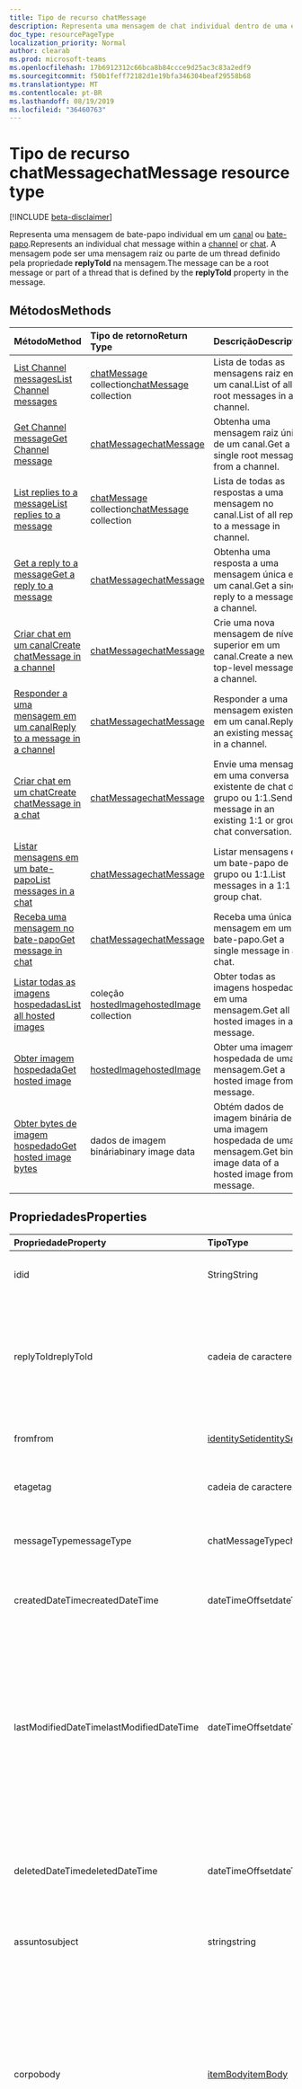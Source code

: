 ```yaml
---
title: Tipo de recurso chatMessage
description: Representa uma mensagem de chat individual dentro de uma entidade de canal ou chat. A mensagem pode ser uma mensagem raiz ou parte de um thread que seja definido pela propriedade **replyToId** na mensagem.
doc_type: resourcePageType
localization_priority: Normal
author: clearab
ms.prod: microsoft-teams
ms.openlocfilehash: 17b6912312c66bca8b84ccce9d25ac3c83a2edf9
ms.sourcegitcommit: f50b1feff72182d1e19bfa346304beaf29558b68
ms.translationtype: MT
ms.contentlocale: pt-BR
ms.lasthandoff: 08/19/2019
ms.locfileid: "36460763"
---
```

# <a name="chatmessage-resource-type"></a><span data-ttu-id="50ad7-104">Tipo de recurso chatMessage</span><span class="sxs-lookup"><span data-stu-id="50ad7-104">chatMessage resource type</span></span>

[!INCLUDE [beta-disclaimer](../../includes/beta-disclaimer.md)]

<span data-ttu-id="50ad7-105">Representa uma mensagem de bate-papo individual em um [canal](channel.md) ou [bate-papo](chat.md).</span><span class="sxs-lookup"><span data-stu-id="50ad7-105">Represents an individual chat message within a [channel](channel.md) or [chat](chat.md).</span></span>
<span data-ttu-id="50ad7-106">A mensagem pode ser uma mensagem raiz ou parte de um thread definido pela propriedade **replyToId** na mensagem.</span><span class="sxs-lookup"><span data-stu-id="50ad7-106">The message can be a root message or part of a thread that is defined by the **replyToId** property in the message.</span></span>

## <a name="methods"></a><span data-ttu-id="50ad7-107">Métodos</span><span class="sxs-lookup"><span data-stu-id="50ad7-107">Methods</span></span>

| <span data-ttu-id="50ad7-108">Método</span><span class="sxs-lookup"><span data-stu-id="50ad7-108">Method</span></span>       | <span data-ttu-id="50ad7-109">Tipo de retorno</span><span class="sxs-lookup"><span data-stu-id="50ad7-109">Return Type</span></span>  |<span data-ttu-id="50ad7-110">Descrição</span><span class="sxs-lookup"><span data-stu-id="50ad7-110">Description</span></span>|
|:---------------|:--------|:----------|
|[<span data-ttu-id="50ad7-111">List Channel messages</span><span class="sxs-lookup"><span data-stu-id="50ad7-111">List Channel messages</span></span>](../api/channel-list-messages.md) | <span data-ttu-id="50ad7-112">[chatMessage](chatmessage.md) collection</span><span class="sxs-lookup"><span data-stu-id="50ad7-112">[chatMessage](chatmessage.md) collection</span></span> | <span data-ttu-id="50ad7-113">Lista de todas as mensagens raiz em um canal.</span><span class="sxs-lookup"><span data-stu-id="50ad7-113">List of all root messages in a channel.</span></span>|
|[<span data-ttu-id="50ad7-114">Get Channel message</span><span class="sxs-lookup"><span data-stu-id="50ad7-114">Get Channel message</span></span>](../api/channel-get-message.md) | [<span data-ttu-id="50ad7-115">chatMessage</span><span class="sxs-lookup"><span data-stu-id="50ad7-115">chatMessage</span></span>](chatmessage.md) | <span data-ttu-id="50ad7-116">Obtenha uma mensagem raiz única de um canal.</span><span class="sxs-lookup"><span data-stu-id="50ad7-116">Get a single root message from a channel.</span></span>|
|[<span data-ttu-id="50ad7-117">List replies to a message</span><span class="sxs-lookup"><span data-stu-id="50ad7-117">List replies to a message</span></span>](../api/channel-list-messagereplies.md) | <span data-ttu-id="50ad7-118">[chatMessage](chatmessage.md) collection</span><span class="sxs-lookup"><span data-stu-id="50ad7-118">[chatMessage](chatmessage.md) collection</span></span>| <span data-ttu-id="50ad7-119">Lista de todas as respostas a uma mensagem no canal.</span><span class="sxs-lookup"><span data-stu-id="50ad7-119">List of all replies to a message in channel.</span></span>|
|[<span data-ttu-id="50ad7-120">Get a reply to a message</span><span class="sxs-lookup"><span data-stu-id="50ad7-120">Get a reply to a message</span></span>](../api/channel-get-messagereply.md) | [<span data-ttu-id="50ad7-121">chatMessage</span><span class="sxs-lookup"><span data-stu-id="50ad7-121">chatMessage</span></span>](chatmessage.md)| <span data-ttu-id="50ad7-122">Obtenha uma resposta a uma mensagem única em um canal.</span><span class="sxs-lookup"><span data-stu-id="50ad7-122">Get a single reply to a message in a channel.</span></span>|
|[<span data-ttu-id="50ad7-123">Criar chat em um canal</span><span class="sxs-lookup"><span data-stu-id="50ad7-123">Create chatMessage in a channel</span></span>](../api/channel-post-messages.md) | [<span data-ttu-id="50ad7-124">chatMessage</span><span class="sxs-lookup"><span data-stu-id="50ad7-124">chatMessage</span></span>](chatmessage.md)| <span data-ttu-id="50ad7-125">Crie uma nova mensagem de nível superior em um canal.</span><span class="sxs-lookup"><span data-stu-id="50ad7-125">Create a new top-level message in a channel.</span></span>|
|[<span data-ttu-id="50ad7-126">Responder a uma mensagem em um canal</span><span class="sxs-lookup"><span data-stu-id="50ad7-126">Reply to a message in a channel</span></span>](../api/channel-post-messagereply.md) | [<span data-ttu-id="50ad7-127">chatMessage</span><span class="sxs-lookup"><span data-stu-id="50ad7-127">chatMessage</span></span>](chatmessage.md)| <span data-ttu-id="50ad7-128">Responder a uma mensagem existente em um canal.</span><span class="sxs-lookup"><span data-stu-id="50ad7-128">Reply to an existing message in a channel.</span></span>|
|[<span data-ttu-id="50ad7-129">Criar chat em um chat</span><span class="sxs-lookup"><span data-stu-id="50ad7-129">Create chatMessage in a chat</span></span>](../api/chat-post-messages.md) | [<span data-ttu-id="50ad7-130">chatMessage</span><span class="sxs-lookup"><span data-stu-id="50ad7-130">chatMessage</span></span>](chatmessage.md)| <span data-ttu-id="50ad7-131">Envie uma mensagem em uma conversa existente de chat de grupo ou 1:1.</span><span class="sxs-lookup"><span data-stu-id="50ad7-131">Send a message in an existing 1:1 or group chat conversation.</span></span>|
|[<span data-ttu-id="50ad7-132">Listar mensagens em um bate-papo</span><span class="sxs-lookup"><span data-stu-id="50ad7-132">List messages in a chat</span></span>](../api/chatmessage-list.md)  | [<span data-ttu-id="50ad7-133">chatMessage</span><span class="sxs-lookup"><span data-stu-id="50ad7-133">chatMessage</span></span>](../resources/chatmessage.md) | <span data-ttu-id="50ad7-134">Listar mensagens em um bate-papo de grupo ou 1:1.</span><span class="sxs-lookup"><span data-stu-id="50ad7-134">List messages in a 1:1 or group chat.</span></span> |
|[<span data-ttu-id="50ad7-135">Receba uma mensagem no bate-papo</span><span class="sxs-lookup"><span data-stu-id="50ad7-135">Get message in chat</span></span>](../api/chatmessage-get.md)  | [<span data-ttu-id="50ad7-136">chatMessage</span><span class="sxs-lookup"><span data-stu-id="50ad7-136">chatMessage</span></span>](../resources/chatmessage.md) | <span data-ttu-id="50ad7-137">Receba uma única mensagem em um bate-papo.</span><span class="sxs-lookup"><span data-stu-id="50ad7-137">Get a single message in a chat.</span></span> |
|[<span data-ttu-id="50ad7-138">Listar todas as imagens hospedadas</span><span class="sxs-lookup"><span data-stu-id="50ad7-138">List all hosted images</span></span>](../api/chatmessagehostedimage-list-hostedimages.md) | <span data-ttu-id="50ad7-139">coleção [hostedImage](../resources/chatmessagehostedimage.md)</span><span class="sxs-lookup"><span data-stu-id="50ad7-139">[hostedImage](../resources/chatmessagehostedimage.md) collection</span></span>| <span data-ttu-id="50ad7-140">Obter todas as imagens hospedadas em uma mensagem.</span><span class="sxs-lookup"><span data-stu-id="50ad7-140">Get all hosted images in a message.</span></span>|
|[<span data-ttu-id="50ad7-141">Obter imagem hospedada</span><span class="sxs-lookup"><span data-stu-id="50ad7-141">Get hosted image</span></span>](../api/chatmessagehostedimage-get.md) | [<span data-ttu-id="50ad7-142">hostedImage</span><span class="sxs-lookup"><span data-stu-id="50ad7-142">hostedImage</span></span>](../resources/chatmessagehostedimage.md) | <span data-ttu-id="50ad7-143">Obter uma imagem hospedada de uma mensagem.</span><span class="sxs-lookup"><span data-stu-id="50ad7-143">Get a hosted image from a message.</span></span>|
|[<span data-ttu-id="50ad7-144">Obter bytes de imagem hospedado</span><span class="sxs-lookup"><span data-stu-id="50ad7-144">Get hosted image bytes</span></span>](../api/chatmessagehostedimage-getbytes.md) | <span data-ttu-id="50ad7-145">dados de imagem binária</span><span class="sxs-lookup"><span data-stu-id="50ad7-145">binary image data</span></span> | <span data-ttu-id="50ad7-146">Obtém dados de imagem binária de uma imagem hospedada de uma mensagem.</span><span class="sxs-lookup"><span data-stu-id="50ad7-146">Get binary image data of a hosted image from a message.</span></span>|

## <a name="properties"></a><span data-ttu-id="50ad7-147">Propriedades</span><span class="sxs-lookup"><span data-stu-id="50ad7-147">Properties</span></span>

| <span data-ttu-id="50ad7-148">Propriedade</span><span class="sxs-lookup"><span data-stu-id="50ad7-148">Property</span></span>   | <span data-ttu-id="50ad7-149">Tipo</span><span class="sxs-lookup"><span data-stu-id="50ad7-149">Type</span></span> |<span data-ttu-id="50ad7-150">Descrição</span><span class="sxs-lookup"><span data-stu-id="50ad7-150">Description</span></span>|
|:---------------|:--------|:----------|
|<span data-ttu-id="50ad7-151">id</span><span class="sxs-lookup"><span data-stu-id="50ad7-151">id</span></span>|<span data-ttu-id="50ad7-152">String</span><span class="sxs-lookup"><span data-stu-id="50ad7-152">String</span></span>| <span data-ttu-id="50ad7-153">Somente leitura.</span><span class="sxs-lookup"><span data-stu-id="50ad7-153">Read-only.</span></span> <span data-ttu-id="50ad7-154">ID exclusiva da mensagem.</span><span class="sxs-lookup"><span data-stu-id="50ad7-154">Unique Id of the message.</span></span>|
|<span data-ttu-id="50ad7-155">replyToId</span><span class="sxs-lookup"><span data-stu-id="50ad7-155">replyToId</span></span>| <span data-ttu-id="50ad7-156">cadeia de caracteres</span><span class="sxs-lookup"><span data-stu-id="50ad7-156">string</span></span> | <span data-ttu-id="50ad7-157">Somente leitura.</span><span class="sxs-lookup"><span data-stu-id="50ad7-157">Read-only.</span></span> <span data-ttu-id="50ad7-158">ID da mensagem pai/raiz do thread.</span><span class="sxs-lookup"><span data-stu-id="50ad7-158">Id of the parent message/root message of the thread.</span></span> <span data-ttu-id="50ad7-159">(Aplica-se apenas a mensagens em canais e não em bate-papos)</span><span class="sxs-lookup"><span data-stu-id="50ad7-159">(Only applies to messages in channels not chats)</span></span> |
|<span data-ttu-id="50ad7-160">from</span><span class="sxs-lookup"><span data-stu-id="50ad7-160">from</span></span>|[<span data-ttu-id="50ad7-161">identitySet</span><span class="sxs-lookup"><span data-stu-id="50ad7-161">identitySet</span></span>](identityset.md)| <span data-ttu-id="50ad7-162">Somente leitura.</span><span class="sxs-lookup"><span data-stu-id="50ad7-162">Read only.</span></span> <span data-ttu-id="50ad7-163">Detalhes do remetente da mensagem.</span><span class="sxs-lookup"><span data-stu-id="50ad7-163">Details of the sender of the message.</span></span>|
|<span data-ttu-id="50ad7-164">etag</span><span class="sxs-lookup"><span data-stu-id="50ad7-164">etag</span></span>| <span data-ttu-id="50ad7-165">cadeia de caracteres</span><span class="sxs-lookup"><span data-stu-id="50ad7-165">string</span></span> | <span data-ttu-id="50ad7-166">Somente leitura.</span><span class="sxs-lookup"><span data-stu-id="50ad7-166">Read-only.</span></span> <span data-ttu-id="50ad7-167">O número de versão da mensagem.</span><span class="sxs-lookup"><span data-stu-id="50ad7-167">Version number of the message.</span></span> |
|<span data-ttu-id="50ad7-168">messageType</span><span class="sxs-lookup"><span data-stu-id="50ad7-168">messageType</span></span>|<span data-ttu-id="50ad7-169">chatMessageType</span><span class="sxs-lookup"><span data-stu-id="50ad7-169">chatMessageType</span></span>|<span data-ttu-id="50ad7-170">O tipo de mensagem.</span><span class="sxs-lookup"><span data-stu-id="50ad7-170">The type of message.</span></span> <span data-ttu-id="50ad7-171">Os valores possíveis são: `message`.</span><span class="sxs-lookup"><span data-stu-id="50ad7-171">The possible values are: `message`.</span></span>|
|<span data-ttu-id="50ad7-172">createdDateTime</span><span class="sxs-lookup"><span data-stu-id="50ad7-172">createdDateTime</span></span>|<span data-ttu-id="50ad7-173">dateTimeOffset</span><span class="sxs-lookup"><span data-stu-id="50ad7-173">dateTimeOffset</span></span>|<span data-ttu-id="50ad7-174">Somente leitura.</span><span class="sxs-lookup"><span data-stu-id="50ad7-174">Read only.</span></span> <span data-ttu-id="50ad7-175">Carimbo de data/hora de quando a mensagem foi criada.</span><span class="sxs-lookup"><span data-stu-id="50ad7-175">Timestamp of when the message was created.</span></span>|
|<span data-ttu-id="50ad7-176">lastModifiedDateTime</span><span class="sxs-lookup"><span data-stu-id="50ad7-176">lastModifiedDateTime</span></span>|<span data-ttu-id="50ad7-177">dateTimeOffset</span><span class="sxs-lookup"><span data-stu-id="50ad7-177">dateTimeOffset</span></span>|<span data-ttu-id="50ad7-178">Somente leitura.</span><span class="sxs-lookup"><span data-stu-id="50ad7-178">Read only.</span></span> <span data-ttu-id="50ad7-179">Carimbo de data/hora de quando a mensagem é criada ou editada, incluindo quando uma resposta é feita (se é uma mensagem raiz em um canal) ou uma reação é adicionada ou removida.</span><span class="sxs-lookup"><span data-stu-id="50ad7-179">Timestamp of when the message is created or edited, including when a reply is made (if it's a root message in a channel) or a reaction is added or removed.</span></span> |
|<span data-ttu-id="50ad7-180">deletedDateTime</span><span class="sxs-lookup"><span data-stu-id="50ad7-180">deletedDateTime</span></span>|<span data-ttu-id="50ad7-181">dateTimeOffset</span><span class="sxs-lookup"><span data-stu-id="50ad7-181">dateTimeOffset</span></span>|<span data-ttu-id="50ad7-182">Somente leitura.</span><span class="sxs-lookup"><span data-stu-id="50ad7-182">Read only.</span></span> <span data-ttu-id="50ad7-183">Carimbo de hora em que a mensagem foi excluída ou nulo se não foi excluído.</span><span class="sxs-lookup"><span data-stu-id="50ad7-183">Timestamp at which the message was deleted, or null if not deleted.</span></span> |
|<span data-ttu-id="50ad7-184">assunto</span><span class="sxs-lookup"><span data-stu-id="50ad7-184">subject</span></span>|<span data-ttu-id="50ad7-185">string</span><span class="sxs-lookup"><span data-stu-id="50ad7-185">string</span></span>| <span data-ttu-id="50ad7-186">O assunto da mensagem, em texto simples.</span><span class="sxs-lookup"><span data-stu-id="50ad7-186">The subject of the message, in plaintext.</span></span>|
|<span data-ttu-id="50ad7-187">corpo</span><span class="sxs-lookup"><span data-stu-id="50ad7-187">body</span></span>|[<span data-ttu-id="50ad7-188">itemBody</span><span class="sxs-lookup"><span data-stu-id="50ad7-188">itemBody</span></span>](itembody.md)|<span data-ttu-id="50ad7-189">Representação de texto sem formatação/HTML do conteúdo da mensagem.</span><span class="sxs-lookup"><span data-stu-id="50ad7-189">Plaintext/HTML representation of the content of the message.</span></span> <span data-ttu-id="50ad7-190">A representação é especificada pelo contentType dentro do corpo.</span><span class="sxs-lookup"><span data-stu-id="50ad7-190">Representation is specified by the contentType inside the body.</span></span> <span data-ttu-id="50ad7-191">O conteúdo está sempre em HTML se a mensagem contiver um [chatMessageMention](chatmessagemention.md).</span><span class="sxs-lookup"><span data-stu-id="50ad7-191">The content is always in HTML if the message contains a [chatMessageMention](chatmessagemention.md).</span></span> |
|<span data-ttu-id="50ad7-192">summary</span><span class="sxs-lookup"><span data-stu-id="50ad7-192">summary</span></span>|<span data-ttu-id="50ad7-193">string</span><span class="sxs-lookup"><span data-stu-id="50ad7-193">string</span></span>| <span data-ttu-id="50ad7-194">Texto de resumo da mensagem que pode ser usado para notificações por push e visualizações resumidas ou de fallback.</span><span class="sxs-lookup"><span data-stu-id="50ad7-194">Summary text of the message that could be used for push notifications and summary views or fall back views.</span></span> <span data-ttu-id="50ad7-195">Aplica-se apenas às mensagens de canal, não às mensagens de bate-papo.</span><span class="sxs-lookup"><span data-stu-id="50ad7-195">Only applies to channel messages, not chat messages.</span></span> |
|<span data-ttu-id="50ad7-196">attachments</span><span class="sxs-lookup"><span data-stu-id="50ad7-196">attachments</span></span>|<span data-ttu-id="50ad7-197">[chatMessageAttachment](chatmessageattachment.md) collection</span><span class="sxs-lookup"><span data-stu-id="50ad7-197">[chatMessageAttachment](chatmessageattachment.md) collection</span></span> |<span data-ttu-id="50ad7-198">Arquivos anexos.</span><span class="sxs-lookup"><span data-stu-id="50ad7-198">Attached files.</span></span> <span data-ttu-id="50ad7-199">No momento, os anexos são somente leitura, não há suporte para o envio de anexos.</span><span class="sxs-lookup"><span data-stu-id="50ad7-199">Attachments are currently read-only – sending attachments is not supported.</span></span> |
|<span data-ttu-id="50ad7-200">mentions</span><span class="sxs-lookup"><span data-stu-id="50ad7-200">mentions</span></span>|<span data-ttu-id="50ad7-201">[chatMessageMention](chatmessagemention.md) collection</span><span class="sxs-lookup"><span data-stu-id="50ad7-201">[chatMessageMention](chatmessagemention.md) collection</span></span>| <span data-ttu-id="50ad7-202">Lista de entidades mencionada na mensagem.</span><span class="sxs-lookup"><span data-stu-id="50ad7-202">List of entities mentioned in the message.</span></span> <span data-ttu-id="50ad7-203">Atualmente, dá suporte a usuário, bot, equipe, canal.</span><span class="sxs-lookup"><span data-stu-id="50ad7-203">Currently supports user, bot, team, channel.</span></span>|
|<span data-ttu-id="50ad7-204">importância</span><span class="sxs-lookup"><span data-stu-id="50ad7-204">importance</span></span>| <span data-ttu-id="50ad7-205">chatMessageImportance</span><span class="sxs-lookup"><span data-stu-id="50ad7-205">chatMessageImportance</span></span> | <span data-ttu-id="50ad7-206">A importância da mensagem.</span><span class="sxs-lookup"><span data-stu-id="50ad7-206">The importance of the message.</span></span> <span data-ttu-id="50ad7-207">Os valores possíveis são: `normal`, `high`, `urgent`.</span><span class="sxs-lookup"><span data-stu-id="50ad7-207">The possible values are: `normal`, `high`, `urgent`.</span></span>|
|<span data-ttu-id="50ad7-208">reactions</span><span class="sxs-lookup"><span data-stu-id="50ad7-208">reactions</span></span>| <span data-ttu-id="50ad7-209">[chatMessageReaction](chatmessagereaction.md) collection</span><span class="sxs-lookup"><span data-stu-id="50ad7-209">[chatMessageReaction](chatmessagereaction.md) collection</span></span> | <span data-ttu-id="50ad7-210">Reações para esta mensagem (por exemplo, Curtir).</span><span class="sxs-lookup"><span data-stu-id="50ad7-210">Reactions for this message (for example, Like).</span></span>|
|<span data-ttu-id="50ad7-211">localidade</span><span class="sxs-lookup"><span data-stu-id="50ad7-211">locale</span></span>|<span data-ttu-id="50ad7-212">cadeia de caracteres</span><span class="sxs-lookup"><span data-stu-id="50ad7-212">string</span></span>|<span data-ttu-id="50ad7-213">Local da mensagem definido pelo cliente.</span><span class="sxs-lookup"><span data-stu-id="50ad7-213">Locale of the message set by the client.</span></span>|

## <a name="json-representation"></a><span data-ttu-id="50ad7-214">Representação JSON</span><span class="sxs-lookup"><span data-stu-id="50ad7-214">JSON representation</span></span>

<span data-ttu-id="50ad7-215">Veja a seguir uma representação JSON do recurso.</span><span class="sxs-lookup"><span data-stu-id="50ad7-215">The following is a JSON representation of the resource.</span></span>

<!-- {
  "blockType": "resource",
  "optionalProperties": [
    "deleted",
    "deletedDateTime",
    "attachments",
    "importance",
    "reactions",
    "mentions",
    "subject",
    "summary"
  ],
  "baseType": "microsoft.graph.entity",
  "@odata.type": "microsoft.graph.chatMessage"
}-->

```json
{
  "id": "string (identifier)",
  "replyToId": "string (identifier)",
  "from": {"@odata.type": "microsoft.graph.identitySet"},
  "etag": "string",
  "messageType": "string",
  "createdDateTime": "string (timestamp)",
  "lastModifiedDateTime": "string (timestamp)",
  "deletedDateTime": "string (timestamp)",
  "subject": "string",
  "body": {"@odata.type": "microsoft.graph.itemBody"},
  "summary": "string",
  "attachments": [{"@odata.type": "microsoft.graph.chatMessageAttachment"}],
  "mentions": [{"@odata.type": "microsoft.graph.chatMessageMention"}],
  "importance": "string",
  "policyViolation": "string",
  "reactions": [{"@odata.type": "microsoft.graph.chatMessageReaction"}],
  "locale": "string",
  "deleted": true
}

```

<!-- uuid: 8fcb5dbc-d5aa-4681-8e31-b001d5168d79
2015-10-25 14:57:30 UTC -->
<!--
{
  "type": "#page.annotation",
  "description": "chat message resource",
  "keywords": "",
  "section": "documentation",
  "tocPath": "",
  "suppressions": []
}
-->
